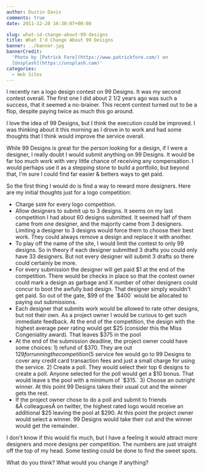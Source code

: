 ```yaml
---
author: Dustin Davis
comments: true
date: 2011-12-20 16:30:07+00:00

slug: what-id-change-about-99-designs
title: What I'd Change About 99 Designs
banner: ../banner.jpg
bannerCredit:
  'Photo by [Patrick Fore](https://www.patrickfore.com/) on
  [Unsplash](https://unsplash.com)'
categories:
  - Web Sites
---
```


I recently ran a logo design contest on 99 Designs. It was my second contest
overall. The first one I did about 2 1/2 years ago was such a success, that it
seemed a no-brainer. This recent contest turned out to be a flop, despite paying
twice as much this go around.

I love the idea of 99 Designs, but I think the execution could be improved. I
was thinking about it this morning as I drove in to work and had some thoughts
that I think would improve the service overall.

While 99 Designs is great for the person looking for a design, if I were a
designer, I really doubt I would submit anything on 99 Designs. It would be far
too much work with very little chance of receiving any compensation. I would
perhaps use it as a stepping stone to build a portfolio, but beyond that, I'm
sure I could find far easier & betters ways to get paid.

So the first thing I would do is find a way to reward more designers. Here are
my initial thoughts just for a logo competition:

- Charge `$499` for every logo competition.
- Allow designers to submit up to 3 designs. It seems on my last competition I
  had about 60 designs submitted. It seemed half of them came from one designer,
  and the majority came from 3 designers. Limiting a designer to 3 designs would
  force them to choose their best work. They could always remove a design and
  replace it with another.
- To play off the name of the site, I would limit the contest to only 99
  designs. So in theory if each designer submitted 3 drafts you could only have
  33 designers. But not every designer will submit 3 drafts so there could
  certainly be more.
- For every submission the designer will get paid
  $1 at the end of the competition. There would be checks in place so that the contest owner could mark a design as garbage and X number of other designers could concur to boot the awfully bad design. That designer simply wouldn't get paid. So out of the gate, $99
  of the `$400` would be allocated to paying out submissions.
- Each designer that submits work would be allowed to rate other designs, but
  not their own. As a project owner I would be curious to get such immediate
  feedback. At the end of the competition, the design with the highest average
  peer rating would get
  $25 (consider this the Miss Congeniality award). That leaves $375 in the pool
- At the end of the submission deadline, the project owner could have some
  choices: 1) refund of $370. They are out $129 for running the competition
  ($5 service fee would go to 99 Designs to cover any credit card transaction fees and just a small charge for using the service. 2) Create a poll. They would select their top 6 designs to create a poll. Anyone selected for the poll would get a $10
  bonus. That would leave s the pool with a minimum of `$315.` 3) Choose an
  outright winner. At this point 99 Designs takes their usual cut and the winner
  gets the rest.
- If the project owner chose to do a poll and submit to friends
  &Â colleaguesÂ on twitter, the highest rated logo would receive an additional
  $25 leaving the pool at $290. At this point the project owner would select a
  winner. 99 Designs would take their cut and the winner would get the
  remainder.

I don't know if this would fix much, but I have a feeling it would attract more
designers and more designs per competition. The numbers are just straight off
the top of my head. Some testing could be done to find the sweet spots.

What do you think? What would you change if anything?
